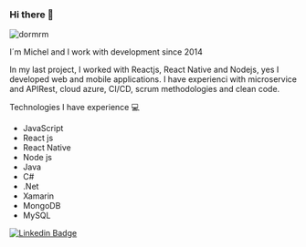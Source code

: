### Hi there 👋
![dormrm](https://user-images.githubusercontent.com/20802961/155582299-be8c2d71-8126-4ae6-9b49-74aae8bba515.gif)
<p>I´m Michel and I work with development since 2014</p>

<p>In my last project, I worked with Reactjs, React Native and Nodejs, yes I developed web and mobile applications. I have experienci with microservice and APIRest, cloud azure, CI/CD, scrum methodologies and clean code.</p>

<p>Technologies I have experience
<g-emoji class="g-emoji" alias="computer" fallback-src="https://github.githubassets.com/images/icons/emoji/unicode/1f4bb.png">💻</g-emoji>
</p>

<ul dir="auto">
<li>JavaScript</li>
<li>React js</li>
  <li>React Native</li>
  <li>Node js</li>
<li>Java</li>
  <li>C#</li>
  <li>.Net</li>
  <li>Xamarin</li>
<li>MongoDB</li>
<li>MySQL</li>
</ul>
<a href="https://www.linkedin.com/in/michel-lima-7040354a/" rel="nofollow"><img src="https://camo.githubusercontent.com/d4262ead24af3888cc2c7d53bd4b6ddf640c50523ed90a58d9b05b5686d6cb71/68747470733a2f2f696d672e736869656c64732e696f2f62616467652f2d4c696e6b6564696e2d626c75653f7374796c653d666f722d7468652d6261646765266c6f676f3d4c696e6b6564696e266c6f676f436f6c6f723d7768697465266c696e6b3d68747470733a2f2f6769746875622e636f6d2f61727468757273706b" alt="Linkedin Badge" data-canonical-src="https://img.shields.io/badge/-Linkedin-blue?style=for-the-badge&amp;logo=Linkedin&amp;logoColor=white&amp;link=https://github.com/arthurspk" style="max-width: 100%;"></a>
<!--
**michelbahia/michelbahia** is a ✨ _special_ ✨ repository because its `README.md` (this file) appears on your GitHub profile.

Here are some ideas to get you started:

- 🔭 I’m currently working on ...
- 🌱 I’m currently learning ...
- 👯 I’m looking to collaborate on ...
- 🤔 I’m looking for help with ...
- 💬 Ask me about ...
- 📫 How to reach me: ...
- 😄 Pronouns: ...
- ⚡ Fun fact: ...
-->

